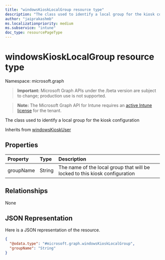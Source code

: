 ```yaml
---
title: "windowsKioskLocalGroup resource type"
description: "The class used to identify a local group for the kiosk configuration"
author: "jaiprakashmb"
ms.localizationpriority: medium
ms.subservice: "intune"
doc_type: resourcePageType
---
```


# windowsKioskLocalGroup resource type

Namespace: microsoft.graph
> **Important:** Microsoft Graph APIs under the /beta version are subject to change; production use is not supported.

> **Note:** The Microsoft Graph API for Intune requires an [active Intune license](https://go.microsoft.com/fwlink/?linkid=839381) for the tenant.


The class used to identify a local group for the kiosk configuration


Inherits from [windowsKioskUser](../resources/intune-deviceconfig-windowskioskuser.md)

## Properties
|Property|Type|Description|
|:---|:---|:---|
|groupName|String|The name of the local group that will be locked to this kiosk configuration|

## Relationships
None

## JSON Representation
Here is a JSON representation of the resource.
<!-- {
  "blockType": "resource",
  "@odata.type": "microsoft.graph.windowsKioskLocalGroup"
}
-->
``` json
{
  "@odata.type": "#microsoft.graph.windowsKioskLocalGroup",
  "groupName": "String"
}
```
